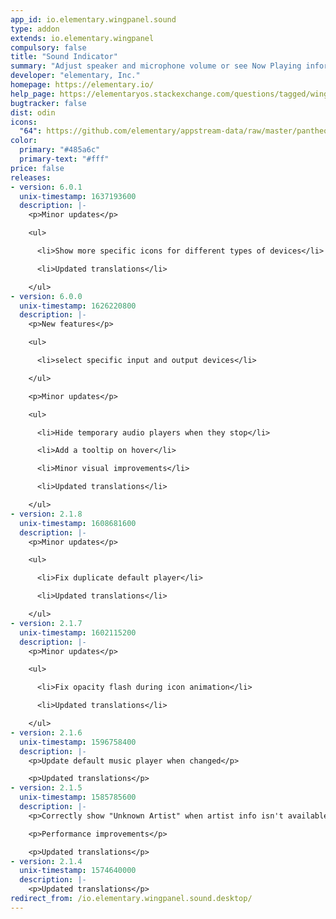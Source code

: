 ```yaml
---
app_id: io.elementary.wingpanel.sound
type: addon
extends: io.elementary.wingpanel
compulsory: false
title: "Sound Indicator"
summary: "Adjust speaker and microphone volume or see Now Playing information and media controls"
developer: "elementary, Inc."
homepage: https://elementary.io/
help_page: https://elementaryos.stackexchange.com/questions/tagged/wingpanel
bugtracker: false
dist: odin
icons:
  "64": https://github.com/elementary/appstream-data/raw/master/pantheon-data/main/icons/64x64/wingpanel-indicator-sound_preferences-desktop-sound.png
color:
  primary: "#485a6c"
  primary-text: "#fff"
price: false
releases:
- version: 6.0.1
  unix-timestamp: 1637193600
  description: |-
    <p>Minor updates</p>

    <ul>

      <li>Show more specific icons for different types of devices</li>

      <li>Updated translations</li>

    </ul>
- version: 6.0.0
  unix-timestamp: 1626220800
  description: |-
    <p>New features</p>

    <ul>

      <li>select specific input and output devices</li>

    </ul>

    <p>Minor updates</p>

    <ul>

      <li>Hide temporary audio players when they stop</li>

      <li>Add a tooltip on hover</li>

      <li>Minor visual improvements</li>

      <li>Updated translations</li>

    </ul>
- version: 2.1.8
  unix-timestamp: 1608681600
  description: |-
    <p>Minor updates</p>

    <ul>

      <li>Fix duplicate default player</li>

      <li>Updated translations</li>

    </ul>
- version: 2.1.7
  unix-timestamp: 1602115200
  description: |-
    <p>Minor updates</p>

    <ul>

      <li>Fix opacity flash during icon animation</li>

      <li>Updated translations</li>

    </ul>
- version: 2.1.6
  unix-timestamp: 1596758400
  description: |-
    <p>Update default music player when changed</p>

    <p>Updated translations</p>
- version: 2.1.5
  unix-timestamp: 1585785600
  description: |-
    <p>Correctly show "Unknown Artist" when artist info isn't available</p>

    <p>Performance improvements</p>

    <p>Updated translations</p>
- version: 2.1.4
  unix-timestamp: 1574640000
  description: |-
    <p>Updated translations</p>
redirect_from: /io.elementary.wingpanel.sound.desktop/
---
```


